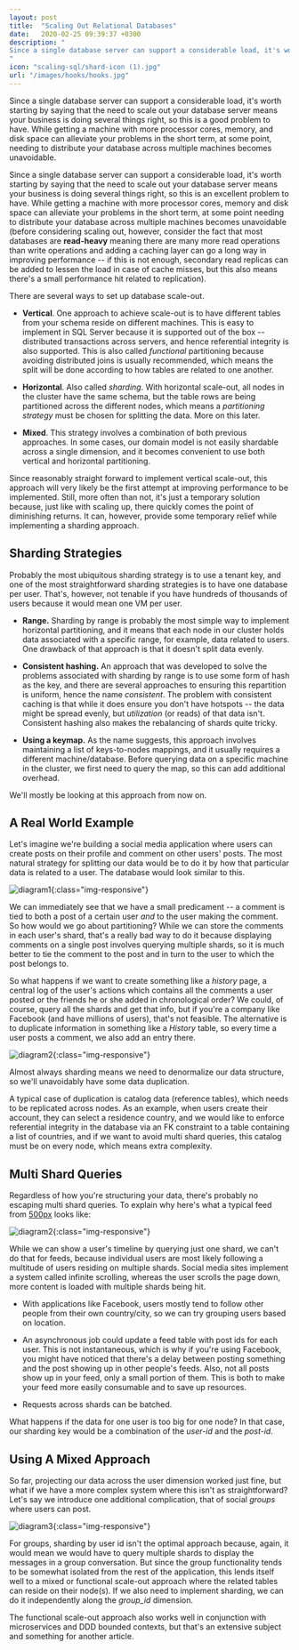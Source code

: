 ```yaml
---
layout: post
title:  "Scaling Out Relational Databases"
date:   2020-02-25 09:39:37 +0300
description: "
Since a single database server can support a considerable load, it's worth starting by saying that the need to scale out your database server means your business is doing several things right, so this is a good problem to have. While getting a machine with more processor cores, memory, and disk space can alleviate your problems in the short term, at some point, needing to distribute your database across multiple machines becomes unavoidable.
"
icon: "scaling-sql/shard-icon (1).jpg"
url: "/images/hooks/hooks.jpg"
---
```

Since a single database server can support a considerable load, it's worth starting by saying that the need to scale out your database server means your business is doing several things right, so this is a good problem to have. While getting a machine with more processor cores, memory, and disk space can alleviate your problems in the short term, at some point, needing to distribute your database across multiple machines becomes unavoidable.

Since a single database server can support a considerable load, it's worth starting by saying that the need to scale out your database server means your business is doing several things right, so this is an excellent problem to have. While getting a machine with more processor cores, memory and disk space can alleviate your problems in the short term, at some point needing to distribute your database across multiple machines becomes unavoidable (before considering scaling out, however, consider the fact that most databases are **read-heavy** meaning there are many more read operations than write operations and adding a caching layer can go a long way in improving performance -- if this is not enough, secondary read replicas can be added to lessen the load in case of cache misses, but this also means there's a small performance hit related to replication).

There are several ways to set up database scale-out.

* **Vertical**. One approach to achieve scale-out is to have different tables from your schema reside on different machines. This is easy to implement in SQL Server because it is supported out of the box -- distributed transactions across servers, and hence referential integrity is also supported. This is also called *functional* partitioning because avoiding distributed joins is usually recommended, which means the split will be done according to how tables are related to one another.

* **Horizontal**. Also called *sharding*. With horizontal scale-out, all nodes in the cluster have the same schema, but the table rows are being partitioned across the different nodes, which means a *partitioning strategy* must be chosen for splitting the data. More on this later.

* **Mixed**. This strategy involves a combination of both previous approaches. In some cases, our domain model is not easily shardable across a single dimension, and it becomes convenient to use both vertical and horizontal partitioning.

Since reasonably straight forward to implement vertical scale-out, this approach will very likely be the first attempt at improving performance to be implemented. Still, more often than not, it's just a temporary solution because, just like with scaling up, there quickly comes the point of diminishing returns. It can, however, provide some temporary relief while implementing a sharding approach.

## Sharding Strategies
Probably the most ubiquitous sharding strategy is to use a tenant key, and one of the most straightforward sharding strategies is to have one database per user. That's, however, not tenable if you have hundreds of thousands of users because it would mean one VM per user. 

* **Range.** Sharding by range is probably the most simple way to implement horizontal partitioning, and it means that each node in our cluster holds data associated with a specific range, for example, data related to users. One drawback of that approach is that it doesn't split data evenly.
 
* **Consistent hashing.** An approach that was developed to solve the problems associated with sharding by range is to use some form of hash as the key, and there are several approaches to ensuring this repartition is uniform, hence the name *consistent*. The problem with consistent caching is that while it does ensure you don't have hotspots -- the data might be spread evenly, but *utilization* (or reads) of that data isn't. Consistent hashing also makes the rebalancing of shards quite tricky.

* **Using a keymap.** As the name suggests, this approach involves maintaining a list of keys-to-nodes mappings, and it usually requires a different machine/database. Before querying data on a specific machine in the cluster, we first need to query the map, so this can add additional overhead.

We'll mostly be looking at this approach from now on.

## A Real World Example
Let's imagine we're building a social media application where users can create posts on their profile and comment on other users' posts. The most natural strategy for splitting our data would be to do it by how that particular data is related to a user. The database would look similar to this.

![diagram1](/images/scaling-sql/diag1.png){:class="img-responsive"}

We can immediately see that we have a small predicament -- a comment is tied to both a post of a certain user *and* to the user making the comment. So how would we go about partitioning? While we can store the comments in each user's shard, that's a really bad way to do it because displaying comments on a single post involves querying multiple shards, so it is much better to tie the comment to the post and in turn to the user to which the post belongs to.

So what happens if we want to create something like a *history* page, a central log of the user's actions which contains all the comments a user posted or the friends he or she added in chronological order? We could, of course, query all the shards and get that info, but if you're a company like Facebook (and have millions of users), that's not feasible. The alternative is to duplicate information in something like a *History* table, so every time a user posts a comment, we also add an entry there. 

![diagram2](/images/scaling-sql/diag2.png){:class="img-responsive"}

Almost always sharding means we need to denormalize our data structure, so we'll unavoidably have some data duplication. 

A typical case of duplication is catalog data (reference tables), which needs to be replicated across nodes. As an example, when users create their account, they can select a residence country, and we would like to enforce referential integrity in the database via an FK constraint to a table containing a list of countries, and if we want to avoid multi shard queries, this catalog must be on every node, which means extra complexity.

## Multi Shard Queries
Regardless of how you're structuring your data, there's probably no escaping multi shard queries. To explain why here's what a typical feed from [500px]() looks like:

![diagram2](/images/scaling-sql/feed.jpg){:class="img-responsive"}

While we can show a user's timeline by querying just one shard, we can't do that for feeds, because individual users are most likely following a multitude of users residing on multiple shards. Social media sites implement a system called infinite scrolling, whereas the user scrolls the page down, more content is loaded with multiple shards being hit.

* With applications like Facebook, users mostly tend to follow other people from their own country/city, so we can try grouping users based on location.
  
* An asynchronous job could update a feed table with post ids for each user. This is not instantaneous, which is why if you're using Facebook, you might have noticed that there's a delay between posting something and the post showing up in other people's feeds. Also, not all posts show up in your feed, only a small portion of them. This is both to make your feed more easily consumable and to save up resources.
  
* Requests across shards can be batched.

What happens if the data for one user is too big for one node? In that case, our sharding key would be a combination of the *user-id* and the *post-id*.

## Using A Mixed Approach
So far, projecting our data across the user dimension worked just fine, but what if we have a more complex system where this isn't as straightforward? Let's say we introduce one additional complication, that of social *groups* where users can post.

![diagram3](/images/scaling-sql/diag3.png){:class="img-responsive"}

For groups, sharding by user id isn't the optimal approach because, again, it would mean we would have to query multiple shards to display the messages in a group conversation. But since the group functionality tends to be somewhat isolated from the rest of the application, this lends itself well to a mixed or functional scale-out approach where the related tables can reside on their node(s). If we also need to implement sharding, we can do it independently along the *group_id* dimension.

The functional scale-out approach also works well in conjunction with microservices and DDD bounded contexts, but that's an extensive subject and something for another article.